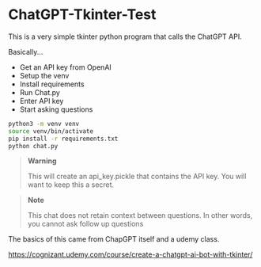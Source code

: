 # ChatGPT-Tkinter-Test

This is a very simple tkinter python program that calls the ChatGPT API.

Basically...

- Get an API key from OpenAI
- Setup the venv
- Install requirements
- Run Chat.py
- Enter API key
- Start asking questions

```bash
python3 -m venv venv
source venv/bin/activate
pip install -r requirements.txt
python chat.py
```

> **Warning**
>
>This will create an api_key.pickle that contains the API key.  You will want to keep this a secret.

> **Note**
>
>This chat does not retain context between questions.  In other words, you cannot ask follow up questions

The basics of this came from ChapGPT itself and a udemy class.

https://cognizant.udemy.com/course/create-a-chatgpt-ai-bot-with-tkinter/

